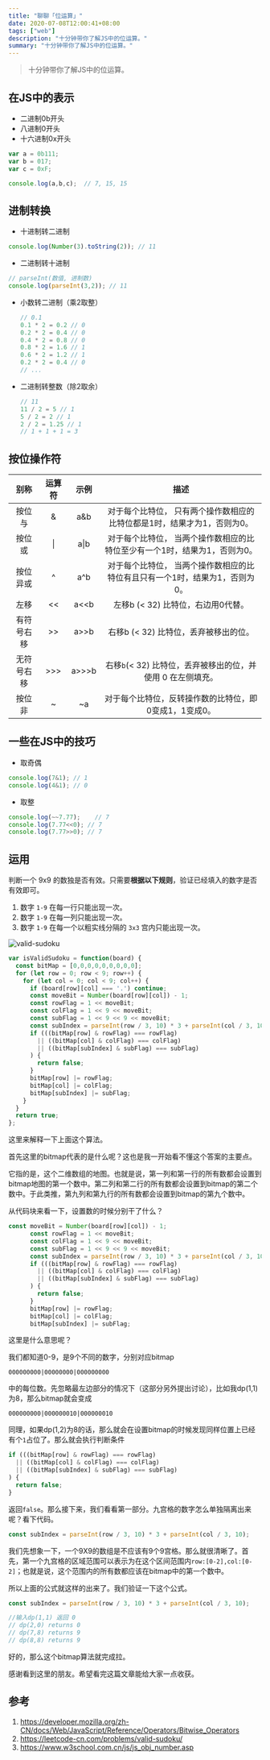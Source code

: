 ```yaml
---
title: "聊聊「位运算」"
date: 2020-07-08T12:00:41+08:00
tags: ["web"]
description: "十分钟带你了解JS中的位运算。"
summary: "十分钟带你了解JS中的位运算。"
---
```


> 十分钟带你了解JS中的位运算。

## 在JS中的表示

- 二进制0b开头
- 八进制0开头
- 十六进制0x开头

```js
var a = 0b111;
var b = 017;
var c = 0xF;

console.log(a,b,c);  // 7, 15, 15
```

## 进制转换

- 十进制转二进制

```js
console.log(Number(3).toString(2)); // 11
```

- 二进制转十进制

```js
// parseInt(数值, 进制数)
console.log(parseInt(3,2)); // 11
```

- 小数转二进制（乘2取整）

  ```js
  // 0.1
  0.1 * 2 = 0.2 // 0
  0.2 * 2 = 0.4 // 0
  0.4 * 2 = 0.8 // 0
  0.8 * 2 = 1.6 // 1
  0.6 * 2 = 1.2 // 1
  0.2 * 2 = 0.4 // 0
  // ...
  ```

- 二进制转整数（除2取余）

  ```js
  // 11
  11 / 2 = 5 // 1
  5 / 2 = 2 // 1
  2 / 2 = 1.25 // 1 
  // 1 + 1 + 1 = 3
  ```

## 按位操作符

|    别称    | 运算符 | 示例  |                             描述                             |
| :--------: | :----: | :---: | :----------------------------------------------------------: |
|   按位与   |   &    |  a&b  | 对于每个比特位， 只有两个操作数相应的比特位都是1时，结果才为1，否则为0。 |
|   按位或   |   \|   | a\|b  | 对于每个比特位， 当两个操作数相应的比特位至少有一个1时，结果为1，否则为0。 |
|  按位异或  |   ^    |  a^b  | 对于每个比特位， 当两个操作数相应的比特位有且只有一个1时，结果为1，否则为0。 |
|    左移    |   <<   | a<<b  |              左移b (< 32) 比特位，右边用0代替。              |
| 有符号右移 |   >>   | a>>b  |            右移b (< 32) 比特位，丢弃被移出的位。             |
| 无符号右移 |  >>>   | a>>>b | 右移` b `(< 32) 比特位，丢弃被移出的位，并使用 0 在左侧填充。 |
|   按位非   |   ~    |  ~a   |    对于每个比特位，反转操作数的比特位，即0变成1，1变成0。    |

## 一些在JS中的技巧

- 取奇偶

```js
console.log(7&1); // 1
console.log(4&1); // 0
```

- 取整

```js
console.log(~~7.77);    // 7
console.log(7.77<<0); // 7
console.log(7.77>>0); // 7
```

## 运用

判断一个 9x9 的数独是否有效。只需要**根据以下规则**，验证已经填入的数字是否有效即可。

1. 数字 `1-9` 在每一行只能出现一次。
2. 数字 `1-9` 在每一列只能出现一次。
3. 数字 `1-9` 在每一个以粗实线分隔的 `3x3` 宫内只能出现一次。

![valid-sudoku](/images/bit/valid-sudoku.png)

```js
var isValidSudoku = function(board) {
  const bitMap = [0,0,0,0,0,0,0,0,0];
  for (let row = 0; row < 9; row++) {
    for (let col = 0; col < 9; col++) {
      if (board[row][col] === '.') continue;
      const moveBit = Number(board[row][col]) - 1;
      const rowFlag = 1 << moveBit;
      const colFlag = 1 << 9 << moveBit;
      const subFlag = 1 << 9 << 9 << moveBit;
      const subIndex = parseInt(row / 3, 10) * 3 + parseInt(col / 3, 10);
      if (((bitMap[row] & rowFlag) === rowFlag)
        || ((bitMap[col] & colFlag) === colFlag)
        || ((bitMap[subIndex] & subFlag) === subFlag)
      ) {
        return false;
      }
      bitMap[row] |= rowFlag;
      bitMap[col] |= colFlag;
      bitMap[subIndex] |= subFlag;
    }
  }
  return true;
};
```

这里来解释一下上面这个算法。

首先这里的bitmap代表的是什么呢？这也是我一开始看不懂这个答案的主要点。

它指的是，这个二维数组的地图。也就是说，第一列和第一行的所有数都会设置到bitmap地图的第一个数中。第二列和第二行的所有数都会设置到bitmap的第二个数中。于此类推，第九列和第九行的所有数都会设置到bitmap的第九个数中。

从代码块来看一下，设置数的时候分别干了什么？

```js
const moveBit = Number(board[row][col]) - 1;
      const rowFlag = 1 << moveBit;
      const colFlag = 1 << 9 << moveBit;
      const subFlag = 1 << 9 << 9 << moveBit;
      const subIndex = parseInt(row / 3, 10) * 3 + parseInt(col / 3, 10);
      if (((bitMap[row] & rowFlag) === rowFlag)
        || ((bitMap[col] & colFlag) === colFlag)
        || ((bitMap[subIndex] & subFlag) === subFlag)
      ) {
        return false;
      }
      bitMap[row] |= rowFlag;
      bitMap[col] |= colFlag;
      bitMap[subIndex] |= subFlag;
```

这里是什么意思呢？

我们都知道0-9，是9个不同的数字，分别对应bitmap

`000000000|00000000|000000000`

中的每位数。先忽略最左边部分的情况下（这部分另外提出讨论），比如我dp(1,1)为8，那么bitmap就会变成

`000000000|000000010|000000010`

同理，如果dp(1,2)为8的话，那么就会在设置bitmap的时候发现同样位置上已经有个`1`占位了。那么就会执行判断条件

```js
if (((bitMap[row] & rowFlag) === rowFlag)
  || ((bitMap[col] & colFlag) === colFlag)
  || ((bitMap[subIndex] & subFlag) === subFlag)
) {
  return false;
}
```

返回`false`。那么接下来，我们看看第一部分。九宫格的数字怎么单独隔离出来呢？看下代码。

```js
const subIndex = parseInt(row / 3, 10) * 3 + parseInt(col / 3, 10);
```

我们先想象一下，一个9X9的数组是不应该有9个9宫格。那么就很清晰了。首先，第一个九宫格的区域范围可以表示为在这个区间范围内`row:[0-2],col:[0-2]`；也就是说，这个范围内的所有数都应该在bitmap中的第一个数中。

所以上面的公式就这样的出来了。我们验证一下这个公式。

```js
const subIndex = parseInt(row / 3, 10) * 3 + parseInt(col / 3, 10);

//输入dp(1,1) 返回 0
// dp(2,0) returns 0
// dp(7,8) returns 9
// dp(8,8) returns 9
```

好的，那么这个bitmap算法就完成拉。

感谢看到这里的朋友。希望看完这篇文章能给大家一点收获。

## 参考

1. <https://developer.mozilla.org/zh-CN/docs/Web/JavaScript/Reference/Operators/Bitwise_Operators>
2. <https://leetcode-cn.com/problems/valid-sudoku/>
3. <https://www.w3school.com.cn/js/js_obj_number.asp>
